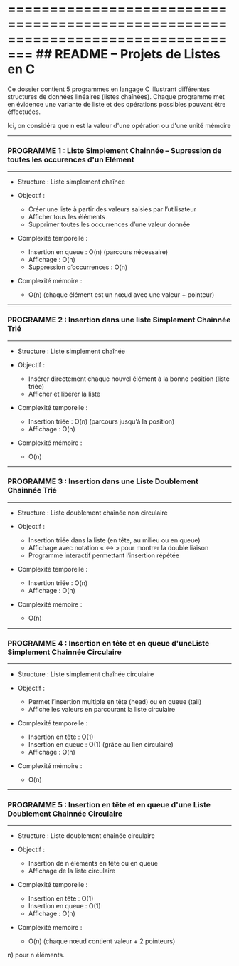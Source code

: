 =================================================================================
                      ## README – Projets de Listes en C
=================================================================================

Ce dossier contient 5 programmes en langage C illustrant différentes structures de données linéaires (listes chaînées). 
Chaque programme met en évidence une variante de liste et des opérations possibles pouvant être éffectuées. 

Ici, on considéra que n est la valeur d'une opération ou d'une unité mémoire

--------------------------------------------------------------------------------------------------
 ### PROGRAMME 1 : Liste Simplement Chainnée – Supression de toutes les occurences d'un Elément
--------------------------------------------------------------------------------------------------
- Structure : Liste simplement chaînée
- Objectif : 
  * Créer une liste à partir des valeurs saisies par l’utilisateur
  * Afficher tous les éléments
  * Supprimer toutes les occurrences d’une valeur donnée

- Complexité temporelle :
  * Insertion en queue : O(n) (parcours nécessaire)
  * Affichage : O(n)
  * Suppression d’occurrences : O(n)

- Complexité mémoire :
  * O(n) (chaque élément est un nœud avec une valeur + pointeur)

-----------------------------------------------------------------------
  ### PROGRAMME 2 : Insertion dans une liste Simplement Chainnée Trié
-----------------------------------------------------------------------
- Structure : Liste simplement chaînée
- Objectif :
  * Insérer directement chaque nouvel élément à la bonne position (liste triée)
  * Afficher et libérer la liste

- Complexité temporelle :
  * Insertion triée : O(n) (parcours jusqu’à la position)
  * Affichage : O(n)

- Complexité mémoire :
  * O(n)

----------------------------------------------------------------------------
 ### PROGRAMME 3 : Insertion dans une Liste Doublement Chainnée Trié
------------------------------------------------------------------------------
- Structure : Liste doublement chaînée non circulaire
- Objectif :
  * Insertion triée dans la liste (en tête, au milieu ou en queue)
  * Affichage avec notation « <-> » pour montrer la double liaison
  * Programme interactif permettant l’insertion répétée

- Complexité temporelle :
  * Insertion triée : O(n)
  * Affichage : O(n)

- Complexité mémoire :
  * O(n)
-------------------------------------------------------------------------------------------
 ### PROGRAMME 4 : Insertion en tête et en queue d'uneListe Simplement Chainnée Circulaire 
-------------------------------------------------------------------------------------------
- Structure : Liste simplement chaînée circulaire
- Objectif :
  * Permet l’insertion multiple en tête (head) ou en queue (tail)
  * Affiche les valeurs en parcourant la liste circulaire

- Complexité temporelle :
  * Insertion en tête : O(1)
  * Insertion en queue : O(1) (grâce au lien circulaire)
  * Affichage : O(n)

- Complexité mémoire :
  * O(n)

---------------------------------------------------------------------------------------------
 ### PROGRAMME 5 :  Insertion en tête et en queue d'une Liste Doublement Chainnée Circulaire
----------------------------------------------------------------------------------------------
- Structure : Liste doublement chaînée circulaire
- Objectif :
  * Insertion de n éléments en tête ou en queue
  * Affichage de la liste circulaire

- Complexité temporelle :
  * Insertion en tête : O(1)
  * Insertion en queue : O(1)
  * Affichage : O(n)

- Complexité mémoire :
  * O(n) (chaque nœud contient valeur + 2 pointeurs)



n) pour n éléments.
